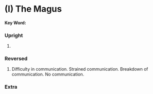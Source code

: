 # (I) The Magus 

#### Key Word:



### Upright

1) 



### Reversed

1) Difficulty in communication. Strained communication. Breakdown of communication. No communication.



### Extra

